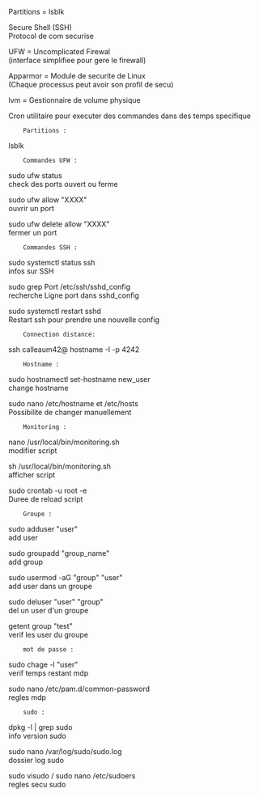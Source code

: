 Partitions = lsblk   

Secure Shell (SSH)  
Protocol de com securise  

UFW = Uncomplicated Firewal  
(interface simplifiee pour gere le firewall)  

Apparmor = Module de securite de Linux  
(Chaque processus peut avoir son profil de secu)  

lvm = Gestionnaire de volume physique  

Cron utilitaire pour executer des commandes dans des temps specifique   

		Partitions :
lsblk

		Commandes UFW :
sudo ufw status  
check des ports ouvert ou ferme

sudo ufw allow "XXXX"  			
ouvrir un port

sudo ufw delete allow "XXXX"  
fermer un port

		Commandes SSH :
sudo systemctl status ssh  
infos sur SSH  

sudo grep Port /etc/ssh/sshd_config	  
recherche Ligne port dans sshd_config  

sudo systemctl restart sshd              
Restart ssh pour prendre une nouvelle config  

		Connection distance:
ssh calleaum42@ hostname -I -p 4242  

		Hostname :
sudo hostnamectl set-hostname new_user  
change hostname  

sudo nano /etc/hostname  et /etc/hosts  
Possibilite de changer manuellement  
		
		Monitoring :
nano /usr/local/bin/monitoring.sh   	
modifier script  

sh   /usr/local/bin/monitoring.sh   	
afficher script  

sudo crontab -u root -e   		
Duree de reload script  



		Groupe :
sudo adduser "user"	  		
add user  

sudo groupadd "group_name"  		
add group  

sudo usermod -aG "group" "user"  		
add user dans un groupe  

sudo deluser "user" "group"  		
del un user d'un groupe  

getent group "test"	  		
verif les user du groupe  


		mot de passe :
sudo chage -l "user"	  		
verif temps restant mdp  

sudo nano /etc/pam.d/common-password  	
regles mdp  

		sudo :
dpkg -l | grep sudo  			
info version sudo  

sudo nano /var/log/sudo/sudo.log  	
dossier log sudo  

sudo visudo / sudo nano /etc/sudoers  	
regles secu sudo  




